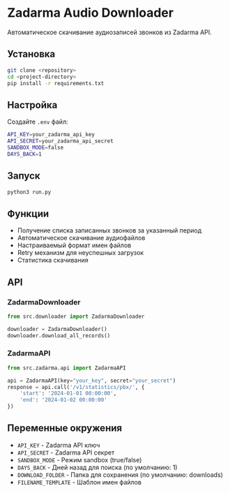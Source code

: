 # Zadarma Audio Downloader

Автоматическое скачивание аудиозаписей звонков из Zadarma API.

## Установка

```bash
git clone <repository>
cd <project-directory>
pip install -r requirements.txt
```

## Настройка

Создайте `.env` файл:
```bash
API_KEY=your_zadarma_api_key
API_SECRET=your_zadarma_api_secret
SANDBOX_MODE=false
DAYS_BACK=1
```

## Запуск

```python
python3 run.py
```

## Функции

- Получение списка записанных звонков за указанный период
- Автоматическое скачивание аудиофайлов
- Настраиваемый формат имен файлов
- Retry механизм для неуспешных загрузок
- Статистика скачивания

## API

### ZadarmaDownloader

```python
from src.downloader import ZadarmaDownloader

downloader = ZadarmaDownloader()
downloader.download_all_records()
```

### ZadarmaAPI

```python
from src.zadarma.api import ZadarmaAPI

api = ZadarmaAPI(key="your_key", secret="your_secret")
response = api.call('/v1/statistics/pbx/', {
    'start': '2024-01-01 00:00:00',
    'end': '2024-01-02 00:00:00'
})
```

## Переменные окружения

- `API_KEY` - Zadarma API ключ
- `API_SECRET` - Zadarma API секрет  
- `SANDBOX_MODE` - Режим sandbox (true/false)
- `DAYS_BACK` - Дней назад для поиска (по умолчанию: 1)
- `DOWNLOAD_FOLDER` - Папка для сохранения (по умолчанию: downloads)
- `FILENAME_TEMPLATE` - Шаблон имен файлов